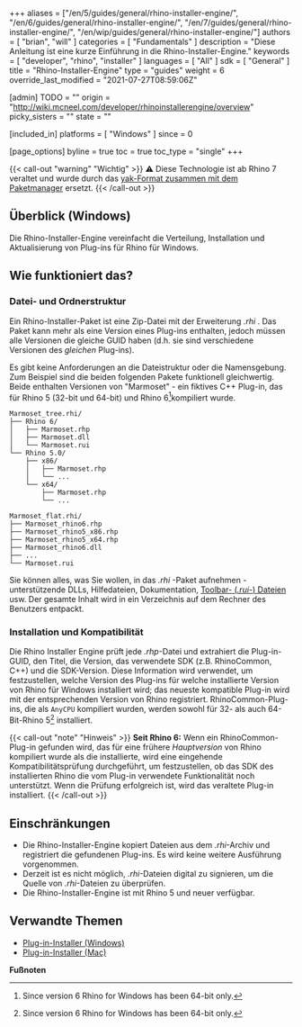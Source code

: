 +++
aliases = ["/en/5/guides/general/rhino-installer-engine/", "/en/6/guides/general/rhino-installer-engine/", "/en/7/guides/general/rhino-installer-engine/", "/en/wip/guides/general/rhino-installer-engine/"]
authors = [ "brian", "will" ]
categories = [ "Fundamentals" ]
description = "Diese Anleitung ist eine kurze Einführung in die Rhino-Installer-Engine."
keywords = [ "developer", "rhino", "installer" ]
languages = [ "All" ]
sdk = [ "General" ]
title = "Rhino-Installer-Engine"
type = "guides"
weight = 6
override_last_modified = "2021-07-27T08:59:06Z"

[admin]
TODO = ""
origin = "http://wiki.mcneel.com/developer/rhinoinstallerengine/overview"
picky_sisters = ""
state = ""

[included_in]
platforms = [ "Windows" ]
since = 0

[page_options]
byline = true
toc = true
toc_type = "single"
+++

{{< call-out "warning" "Wichtig" >}}
⚠️ Diese Technologie ist ab Rhino 7 veraltet und wurde durch das <a href="/guides/yak/">yak-Format zusammen mit dem Paketmanager</a> ersetzt.
{{< /call-out >}}

## Überblick (Windows)

Die Rhino-Installer-Engine vereinfacht die Verteilung, Installation und Aktualisierung von Plug-ins für Rhino für Windows.

## Wie funktioniert das?

### Datei- und Ordnerstruktur

Ein Rhino-Installer-Paket ist eine Zip-Datei mit der Erweiterung *.rhi* . Das Paket kann mehr als eine Version eines Plug-ins enthalten, jedoch müssen alle Versionen die gleiche GUID haben (d.h. sie sind verschiedene Versionen des _gleichen_ Plug-ins).

Es gibt keine Anforderungen an die Dateistruktur oder die Namensgebung. Zum Beispiel sind die beiden folgenden Pakete funktionell gleichwertig. Beide enthalten Versionen von "Marmoset" - ein fiktives C++ Plug-in, das für Rhino 5 (32-bit und 64-bit) und Rhino 6[^1]kompiliert wurde.

```
Marmoset_tree.rhi/
├── Rhino 6/
│   ├── Marmoset.rhp
│   ├── Marmoset.dll
│   └── Marmoset.rui
└── Rhino 5.0/
    ├── x86/
    │   ├── Marmoset.rhp
    │   └── ...
    └── x64/
        ├── Marmoset.rhp
        └── ...
```

```
Marmoset_flat.rhi/
├── Marmoset_rhino6.rhp
├── Marmoset_rhino5_x86.rhp
├── Marmoset_rhino5_x64.rhp
├── Marmoset_rhino6.dll
├── ...
└── Marmoset.rui
```

Sie können alles, was Sie wollen, in das *.rhi* -Paket aufnehmen - unterstützende DLLs, Hilfedateien, Dokumentation, [Toolbar- (*.rui-*) Dateien](/guides/rhinocommon/create-deploy-plugin-toolbar.md) usw. Der gesamte Inhalt wird in ein Verzeichnis auf dem Rechner des Benutzers entpackt.

### Installation und Kompatibilität

Die Rhino Installer Engine prüft jede *.rhp*-Datei und extrahiert die Plug-in-GUID, den Titel, die Version, das verwendete SDK (z.B. RhinoCommon, C++) und die SDK-Version. Diese Information wird verwendet, um festzustellen, welche Version des Plug-ins für welche installierte Version von Rhino für Windows installiert wird; das neueste kompatible Plug-in wird mit der entsprechenden Version von Rhino registriert. RhinoCommon-Plug-ins, die als `AnyCPU` kompiliert wurden, werden sowohl für 32- als auch 64-Bit-Rhino 5[^1] installiert.

{{< call-out "note" "Hinweis" >}}
<strong>Seit Rhino 6:</strong> Wenn ein RhinoCommon-Plug-in gefunden wird, das für eine frühere _Hauptversion_ von Rhino kompiliert wurde als die installierte, wird eine eingehende Kompatibilitätsprüfung durchgeführt, um festzustellen, ob das SDK des installierten Rhino die vom Plug-in verwendete Funktionalität noch unterstützt. Wenn die Prüfung erfolgreich ist, wird das veraltete Plug-in installiert.
{{< /call-out >}}

## Einschränkungen

- Die Rhino-Installer-Engine kopiert Dateien aus dem *.rhi*-Archiv und registriert die gefundenen Plug-ins. Es wird keine weitere Ausführung vorgenommen.
- Derzeit ist es nicht möglich, *.rhi*-Dateien digital zu signieren, um die Quelle von *.rhi*-Dateien zu überprüfen.
- Die Rhino-Installer-Engine ist mit Rhino 5 und neuer verfügbar.

## Verwandte Themen

- [Plug-in-Installer (Windows)](/guides/rhinocommon/plugin-installers-windows)
- [Plug-in-Installer (Mac)](/guides/rhinocommon/plugin-installers-mac)

**Fußnoten**

[^1]: Since version 6 Rhino for Windows has been 64-bit only.
